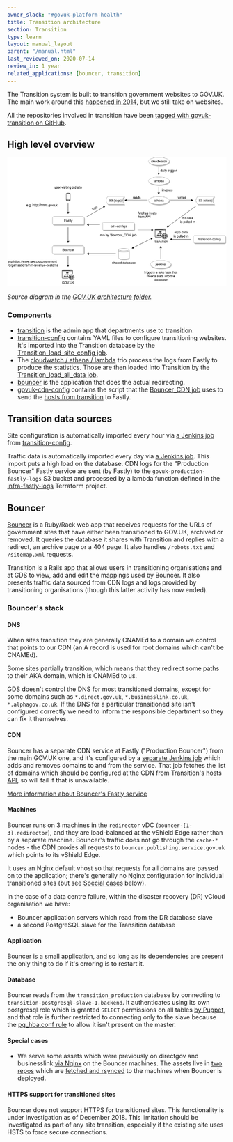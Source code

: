```yaml
---
owner_slack: "#govuk-platform-health"
title: Transition architecture
section: Transition
type: learn
layout: manual_layout
parent: "/manual.html"
last_reviewed_on: 2020-07-14
review_in: 1 year
related_applications: [bouncer, transition]
---
```


The Transition system is built to transition government websites to GOV.UK. The
main work around this [happened in 2014][blog], but we still take on websites.

All the repositories involved in transition have been [tagged with govuk-transition
on GitHub][repos].

[blog]: https://insidegovuk.blog.gov.uk/2014/12/19/300-websites-to-just-1-in-15-months
[repos]: https://github.com/search?q=topic%3Agovuk-transition+org%3Aalphagov

## High level overview

![Overview of the elements involved in transition](images/transition-architecture.png)

<em>Source diagram in the [GOV.UK architecture folder][arch-folder].</em>

[arch-folder]: https://drive.google.com/drive/folders/0B7zRJZy-BNyUS2lMMzJHLUpYM00

### Components

- [transition][] is the admin app that departments use to transition.
- [transition-config][] contains YAML files to configure transitioning
  websites. It's imported into the Transition database by the
  [Transition_load_site_config job][config-import].
- The [cloudwatch / athena / lambda][infra-fastly-logs] trio process the logs
  from Fastly to produce the statistics. Those are then loaded into Transition
  by the [Transition_load_all_data job][stats-import].
- [bouncer][] is the application that does the actual redirecting.
- [govuk-cdn-config][] contains the script that the [Bouncer_CDN job][] uses
  to send the [hosts from transition][] to Fastly.

## Transition data sources

Site configuration is automatically imported every hour via
[a Jenkins job][config-import] from [transition-config][].

Traffic data is automatically imported every day via [a Jenkins
job][stats-import].  This import puts a high load on the database. CDN logs
for the "Production Bouncer" Fastly service are sent (by Fastly) to the
`govuk-production-fastly-logs` S3 bucket and processed by a lambda function
defined in the [infra-fastly-logs][] Terraform project.

[transition]: /apps/transition.html
[config-import]: https://deploy.blue.production.govuk.digital/job/Transition_load_site_config
[transition-config]: https://github.com/alphagov/transition-config
[stats-import]: https://deploy.blue.production.govuk.digital/job/Transition_load_all_data/
[infra-fastly-logs]: https://github.com/alphagov/govuk-aws/tree/master/terraform/projects/infra-fastly-logs

## Bouncer

[Bouncer][] is a Ruby/Rack web app that receives requests for the URLs of government
sites that have either been transitioned to GOV.UK, archived or removed. It queries
the database it shares with Transition and replies with a redirect, an archive page
or a 404 page. It also handles `/robots.txt` and `/sitemap.xml` requests.

Transition is a Rails app that allows users in transitioning organisations and
at GDS to view, add and edit the mappings used by Bouncer. It also presents
traffic data sourced from CDN logs and logs provided by transitioning organisations
(though this latter activity has now ended).

### Bouncer's stack

#### DNS

When sites transition they are generally CNAMEd to a domain we control that
points to our CDN (an A record is used for root domains which can't be CNAMEd).

Some sites partially transition, which means that they redirect some paths to
their AKA domain, which is CNAMEd to us.

GDS doesn't control the DNS for most transitioned domains, except for some domains such as
`*.direct.gov.uk`, `*.businesslink.co.uk`, `*.alphagov.co.uk`. If the DNS
for a particular transitioned site isn't configured correctly we need to inform
the responsible department so they can fix it themselves.

#### CDN

Bouncer has a separate CDN service at Fastly ("Production Bouncer") from the
main GOV.UK one, and it's configured by a
[separate Jenkins job](/manual/cdn.html#bouncer39s-fastly-service)
which adds and removes domains to and from the service.
That job fetches the list of domains which should be configured at the CDN from
Transition's [hosts API](https://transition.publishing.service.gov.uk/hosts), so
will fail if that is unavailable.

[More information about Bouncer's Fastly service](/manual/cdn.html#bouncer39s-fastly-service)

#### Machines

Bouncer runs on 3 machines in the `redirector` vDC (`bouncer-[1-3].redirector`),
and they are load-balanced at the vShield Edge rather than by a separate machine.
Bouncer's traffic does not go through the `cache-*` nodes - the CDN proxies all
requests to `bouncer.publishing.service.gov.uk` which points to its vShield Edge.

It uses an Nginx default vhost so that requests for all domains are passed on to
the application; there's generally no Nginx configuration for individual
transitioned sites (but see [Special cases](#special-cases) below).

In the case of a data centre failure, within the disaster recovery (DR) vCloud organisation we have:

* Bouncer application servers which read from the DR database slave
* a second PostgreSQL slave for the Transition database

#### Application

Bouncer is a small application, and so long as its dependencies are present the
only thing to do if it's erroring is to restart it.

#### Database

Bouncer reads from the `transition_production` database by connecting to
`transition-postgresql-slave-1.backend`. It authenticates using its own
postgresql role which is granted `SELECT` permissions on all tables
[by Puppet](https://github.com/alphagov/govuk-puppet/blob/master/modules/govuk/manifests/apps/bouncer/postgresql_role.pp#L21-L33),
and that role is further restricted to connecting only to the slave because the
[pg_hba.conf rule](https://github.com/alphagov/govuk-puppet/blob/master/modules/govuk/manifests/node/s_transition_postgresql_slave.pp#L24-L30)
to allow it isn't present on the master.

#### Special cases

- We serve some assets which were previously on directgov and businesslink
[via Nginx](https://github.com/alphagov/govuk-puppet/blob/master/modules/govuk/manifests/apps/bouncer.pp#L56-L146)
on the Bouncer machines. The assets live in [two](https://github.com/alphagov/assets-directgov)
[repos](https://github.com/alphagov/assets-businesslink) which are [fetched and
rsynced](https://github.com/alphagov/govuk-app-deployment/blob/master/bouncer/config/deploy.rb#L16-L41)
to the machines when Bouncer is deployed.

#### HTTPS support for transitioned sites

Bouncer does not support HTTPS for transitioned sites. This functionality is under
investigation as of December 2018. This limitation should be investigated as part
of any site transition, especially if the existing site uses HSTS to force secure
connections.

[Bouncer]: /apps/bouncer.html
[govuk-cdn-config]: https://github.com/alphagov/govuk-cdn-config
[Bouncer_CDN job]: https://deploy.blue.production.govuk.digital/job/Bouncer_CDN/
[hosts from transition]: https://transition.publishing.service.gov.uk/hosts.json
